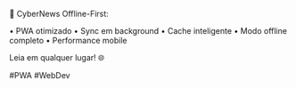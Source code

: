 📱 CyberNews Offline-First:

• PWA otimizado
• Sync em background
• Cache inteligente
• Modo offline completo
• Performance mobile

Leia em qualquer lugar! 🌐

#PWA #WebDev